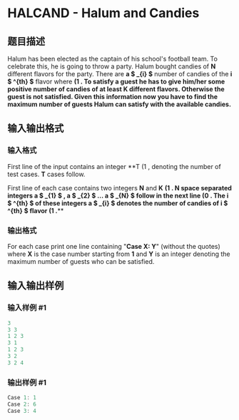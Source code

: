 # HALCAND - Halum and Candies

## 题目描述

Halum has been elected as the captain of his school's football team. To celebrate this, he is going to throw a party. Halum bought candies of **N** different flavors for the party. There are **a $ _{i} $** number of candies of the **i $ ^{th} $** flavor where **(1 . To satisfy a guest he has to give him/her some positive number of candies of at least **K** different flavors. Otherwise the guest is not satisfied. Given this information now you have to find the maximum number of guests Halum can satisfy with the available candies.**

## 输入输出格式

### 输入格式

First line of the input contains an integer **T (1 , denoting the number of test cases. **T** cases follow.

First line of each case contains two integers **N** and **K** **(1 . **N** space separated integers **a $ _{1} $ , a $ _{2} $ … a $ _{N} $** follow in the next line **(0 . The **i $ ^{th} $** of these integers **a $ _{i} $** denotes the number of candies of **i $ ^{th} $** flavor **(1 .********

### 输出格式

For each case print one line containing "**Case X: Y**" (without the quotes) where **X** is the case number starting from **1** and **Y** is an integer denoting the maximum number of guests who can be satisfied.

## 输入输出样例

### 输入样例 #1

```cpp
3
3 3
1 2 3
3 1
1 2 3
3 2		
3 2 4
```


### 输出样例 #1

```cpp
Case 1: 1
Case 2: 6
Case 3: 4
```


